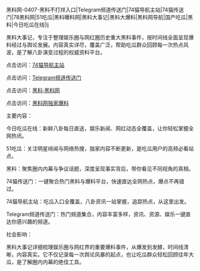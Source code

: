 #
黑料网-0407-黑料不打烊入口|Telegram频道传送门|74猫导航主站|74猫传送门|78黑料网|51吃瓜|黑料曝料网|黑料大事记|黑料大爆料|黑料网导航|国产吃瓜|黑料|今日吃瓜在线|lj

黑料大事记，专注于整理娱乐圈与网红圈历史重大黑料事件，按时间线全面呈现爆料经过与舆论发展。内容真实详尽，覆盖广泛，帮助吃瓜群众回顾每一次热点风波，是了解八卦演变过程的权威资料平台。


点击访问：<a href="https://74mao.com/">74猫导航主站</a>

点击访问：<a href="https://74mao.com/">Telegram频道传送门</a>

点击访问：<a href="https://fge-7ja.pages.dev/">黑料·黑料网</a>

点击访问：<a href="https://jha.pages.dev/">黑料网独家爆料</a>


主要内容：

今日吃瓜在线：新鲜八卦每日直送，娱乐新闻、网红动态全覆盖，让你轻松掌握全网热讯。

51吃瓜：关注明星绯闻与网络热搜，独家内容不断更新，是吃瓜用户的高频必看站点。

黑料：聚焦圈内内幕与争议话题，深度呈现事实背后，带你看见不同视角的真相。

74猫传送门：一键聚合热门黑料与爆料平台，快速直达全网热点，爆点不再错过。

74猫导航主站：吃瓜入口全覆盖，八卦资讯一站掌握，追踪热点，从这里出发。

Telegram频道传送门：热门频道集合，内容丰富多样，资讯、资源、娱乐一键直达你感兴趣的频道。

社会影响：

黑料大事记详细梳理娱乐圈与网红界的重要爆料事件，从爆发到发酵，时间线清晰，内容真实。它不仅记录每一次舆论风暴的起点，也让吃瓜群众轻松回顾往年大瓜，是了解圈内内幕的绝佳工具。

<span style="display:none;">[Canonical link](）</span>
